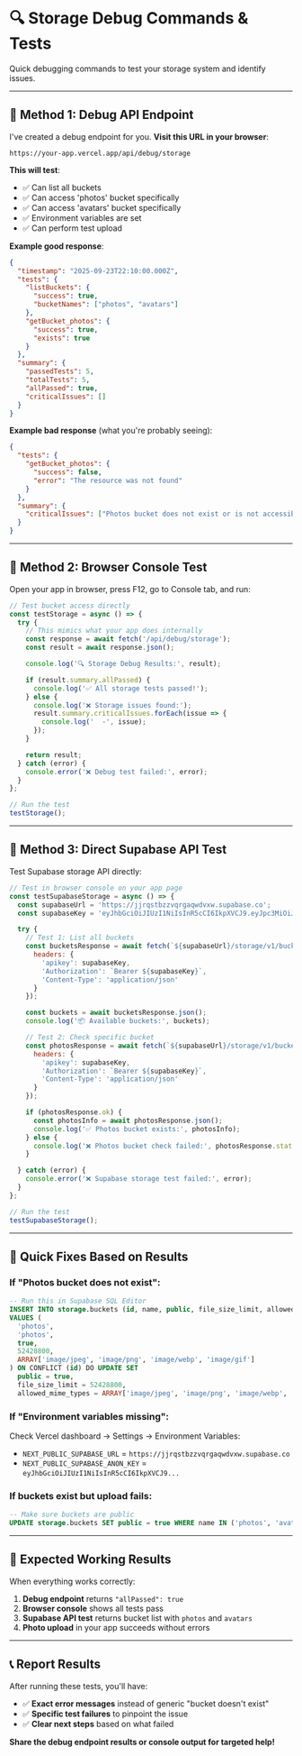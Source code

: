 # 🔍 Storage Debug Commands & Tests

Quick debugging commands to test your storage system and identify issues.

---

## 🧪 **Method 1: Debug API Endpoint**

I've created a debug endpoint for you. **Visit this URL in your browser**:

```
https://your-app.vercel.app/api/debug/storage
```

**This will test**:
- ✅ Can list all buckets
- ✅ Can access 'photos' bucket specifically
- ✅ Can access 'avatars' bucket specifically
- ✅ Environment variables are set
- ✅ Can perform test upload

**Example good response**:
```json
{
  "timestamp": "2025-09-23T22:10:00.000Z",
  "tests": {
    "listBuckets": {
      "success": true,
      "bucketNames": ["photos", "avatars"]
    },
    "getBucket_photos": {
      "success": true,
      "exists": true
    }
  },
  "summary": {
    "passedTests": 5,
    "totalTests": 5,
    "allPassed": true,
    "criticalIssues": []
  }
}
```

**Example bad response** (what you're probably seeing):
```json
{
  "tests": {
    "getBucket_photos": {
      "success": false,
      "error": "The resource was not found"
    }
  },
  "summary": {
    "criticalIssues": ["Photos bucket does not exist or is not accessible"]
  }
}
```

---

## 🧪 **Method 2: Browser Console Test**

Open your app in browser, press F12, go to Console tab, and run:

```javascript
// Test bucket access directly
const testStorage = async () => {
  try {
    // This mimics what your app does internally
    const response = await fetch('/api/debug/storage');
    const result = await response.json();

    console.log('🔍 Storage Debug Results:', result);

    if (result.summary.allPassed) {
      console.log('✅ All storage tests passed!');
    } else {
      console.log('❌ Storage issues found:');
      result.summary.criticalIssues.forEach(issue => {
        console.log('  -', issue);
      });
    }

    return result;
  } catch (error) {
    console.error('❌ Debug test failed:', error);
  }
};

// Run the test
testStorage();
```

---

## 🧪 **Method 3: Direct Supabase API Test**

Test Supabase storage API directly:

```javascript
// Test in browser console on your app page
const testSupabaseStorage = async () => {
  const supabaseUrl = 'https://jjrqstbzzvqrgaqwdvxw.supabase.co';
  const supabaseKey = 'eyJhbGciOiJIUzI1NiIsInR5cCI6IkpXVCJ9.eyJpc3MiOiJzdXBhYmFzZSIsInJlZiI6ImpqcnFzdGJ6enZxcmdhcXdkdnh3Iiwicm9sZSI6ImFub24iLCJpYXQiOjE3NTg0ODc4MDcsImV4cCI6MjA3NDA2MzgwN30.aSHFHAA5Tv2EUDu7nxwOWXSFFUxbOUCR65Vi52QkjX4';

  try {
    // Test 1: List all buckets
    const bucketsResponse = await fetch(`${supabaseUrl}/storage/v1/bucket`, {
      headers: {
        'apikey': supabaseKey,
        'Authorization': `Bearer ${supabaseKey}`,
        'Content-Type': 'application/json'
      }
    });

    const buckets = await bucketsResponse.json();
    console.log('📦 Available buckets:', buckets);

    // Test 2: Check specific bucket
    const photosResponse = await fetch(`${supabaseUrl}/storage/v1/bucket/photos`, {
      headers: {
        'apikey': supabaseKey,
        'Authorization': `Bearer ${supabaseKey}`,
        'Content-Type': 'application/json'
      }
    });

    if (photosResponse.ok) {
      const photosInfo = await photosResponse.json();
      console.log('✅ Photos bucket exists:', photosInfo);
    } else {
      console.log('❌ Photos bucket check failed:', photosResponse.status, await photosResponse.text());
    }

  } catch (error) {
    console.error('❌ Supabase storage test failed:', error);
  }
};

// Run the test
testSupabaseStorage();
```

---

## 🔧 **Quick Fixes Based on Results**

### If "Photos bucket does not exist":
```sql
-- Run this in Supabase SQL Editor
INSERT INTO storage.buckets (id, name, public, file_size_limit, allowed_mime_types)
VALUES (
  'photos',
  'photos',
  true,
  52428800,
  ARRAY['image/jpeg', 'image/png', 'image/webp', 'image/gif']
) ON CONFLICT (id) DO UPDATE SET
  public = true,
  file_size_limit = 52428800,
  allowed_mime_types = ARRAY['image/jpeg', 'image/png', 'image/webp', 'image/gif'];
```

### If "Environment variables missing":
Check Vercel dashboard → Settings → Environment Variables:
- `NEXT_PUBLIC_SUPABASE_URL` = `https://jjrqstbzzvqrgaqwdvxw.supabase.co`
- `NEXT_PUBLIC_SUPABASE_ANON_KEY` = `eyJhbGciOiJIUzI1NiIsInR5cCI6IkpXVCJ9...`

### If buckets exist but upload fails:
```sql
-- Make sure buckets are public
UPDATE storage.buckets SET public = true WHERE name IN ('photos', 'avatars');
```

---

## 🎯 **Expected Working Results**

When everything works correctly:

1. **Debug endpoint** returns `"allPassed": true`
2. **Browser console** shows all tests pass
3. **Supabase API test** returns bucket list with `photos` and `avatars`
4. **Photo upload** in your app succeeds without errors

---

## 📞 **Report Results**

After running these tests, you'll have:
- ✅ **Exact error messages** instead of generic "bucket doesn't exist"
- ✅ **Specific test failures** to pinpoint the issue
- ✅ **Clear next steps** based on what failed

**Share the debug endpoint results or console output for targeted help!**